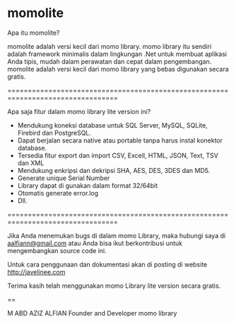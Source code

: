 # momolite

Apa itu momolite?

momolite adalah versi kecil dari momo library. momo library itu sendiri adalah framework minimalis dalam lingkungan .Net untuk membuat aplikasi Anda tipis, mudah dalam perawatan dan cepat dalam pengembangan. momolite adalah versi kecil dari momo library yang bebas digunakan secara gratis.

=================================================================================

Apa saja fitur dalam momo library lite version ini?

- Mendukung koneksi database untuk SQL Server, MySQL, SQLite, Firebird dan PostgreSQL.
- Dapat berjalan secara native atau portable tanpa harus instal konektor database.
- Tersedia fitur export dan import CSV, Excell, HTML, JSON, Text, TSV dan XML
- Mendukung enkripsi dan dekripsi SHA, AES, DES, 3DES dan MD5.
- Generate unique Serial Number
- Library dapat di gunakan dalam format 32/64bit 
- Otomatis generate error.log
- Dll.   

=================================================================================

Jika Anda menemukan bugs di dalam momo Library, maka hubungi saya di aalfiann@gmail.com atau Anda bisa ikut berkontribusi untuk mengembangkan source code ini.

Untuk cara penggunaan dan dokumentasi akan di posting di website http://javelinee.com

Terima kasih telah menggunakan momo Library lite version secara gratis.

==

M ABD AZIZ ALFIAN
Founder and Developer momo library
